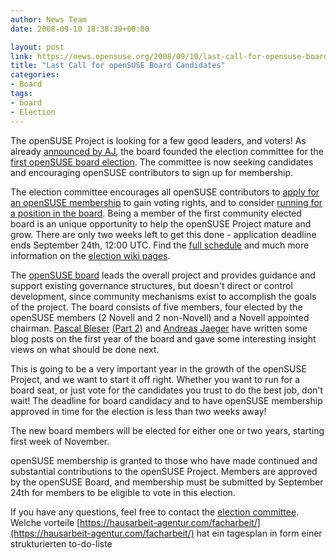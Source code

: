 ```yaml
---
author: News Team
date: 2008-09-10 18:38:39+00:00

layout: post
link: https://news.opensuse.org/2008/09/10/last-call-for-opensuse-board-candidates/
title: "Last Call for openSUSE Board Candidates"
categories:
- Board
tags:
- board
- Election
---
```

The openSUSE Project is looking for a few good leaders, and voters! As already [announced by AJ](https://news.opensuse.org/2008/08/24/opensuse-election-committee-founded/), the board founded the election committee for the [first openSUSE board election](http://en.opensuse.org/Board_Election/2008). The committee is now seeking candidates and encouraging openSUSE contributors to sign up for membership.

The election committee encourages all openSUSE contributors to [apply for an openSUSE membership](http://en.opensuse.org/Members#How_to_Become_a_Member) to gain voting rights, and to consider [running for a position in the board](http://en.opensuse.org/Board_Election/2008#Phase_0:_Notification_of_Intent_to_Run). Being a member of the first community elected board is an unique opportunity to help the openSUSE Project mature and grow. There are only two weeks left to get this done - application deadline ends September 24th, 12:00 UTC. Find the [full schedule](http://en.opensuse.org/Board_Election/2008#Timeline) and much more information on the [election wiki pages](http://en.opensuse.org/Board_Election/2008).

The [openSUSE board](http://en.opensuse.org/Board) leads the overall project and provides guidance and support existing governance structures, but doesn't direct or control development, since community mechanisms exist to accomplish the goals of the project. The board consists of five members, four elected by the openSUSE members (2 Novell and 2 non-Novell) and a Novell appointed chairman. [Pascal Bleser](http://dev-loki.blogspot.com/2008/09/about-opensuse-board-and-elections.html) [(Part 2)](http://dev-loki.blogspot.com/2008/09/opensuse-board-and-elections-part-2.html) and [Andreas Jaeger](http://lizards.opensuse.org/2008/09/06/opensuse-board-election-comments/) have written some blog posts on the first year of the board and gave some interesting insight views on what should be done next.

This is going to be a very important year in the growth of the openSUSE Project, and we want to start it off right. Whether you want to run for a board seat, or just vote for the candidates you trust to do the best job, don't wait! The deadline for board candidacy and to have openSUSE membership approved in time for the election is less than two weeks away!

The new board members will be elected for either one or two years, starting first week of November.

openSUSE membership is granted to those who have made continued and substantial contributions to the openSUSE Project. Members are approved by the openSUSE Board, and membership must be submitted by September 24th for members to be eligible to vote in this election.

If you have any questions, feel free to contact the [election committee](mailto:election-officials@opensuse.org). Welche vorteile [https://hausarbeit-agentur.com/facharbeit/](https://hausarbeit-agentur.com/facharbeit/) hat ein tagesplan in form einer strukturierten to-do-liste		
